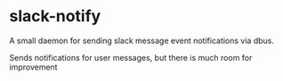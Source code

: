 # slack-notify
A small daemon for sending slack message event notifications via dbus.

Sends notifications for user messages, but there is much room for improvement

